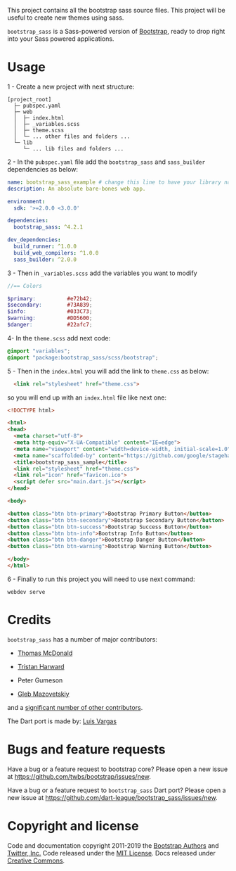 This project contains all the bootstrap sass source files. This project
will be useful to create new themes using sass.

`bootstrap_sass` is a Sass-powered version of
[Bootstrap](https://github.com/twbs/bootstrap), ready to drop right into
your Sass powered applications.

# Usage

1 - Create a new project with next structure:

    [project_root]
      ├─ pubspec.yaml
      ├─ web
      │  ├─ index.html
      │  ├─ _variables.scss
      │  ├─ theme.scss
      │  └─ ... other files and folders ...
      └─ lib
         └─ ... lib files and folders ...

2 - In the `pubspec.yaml` file add the `bootstrap_sass` and
`sass_builder` dependencies as
below:

``` yaml
name: bootstrap_sass_example # change this line to have your library name
description: An absolute bare-bones web app.

environment:
  sdk: '>=2.0.0 <3.0.0'

dependencies:
  bootstrap_sass: ^4.2.1

dev_dependencies:
  build_runner: ^1.0.0
  build_web_compilers: ^1.0.0
  sass_builder: ^2.0.0
```

3 - Then in `_variables.scss` add the variables you want to modify

``` scss
//== Colors

$primary:          #e72b42;
$secondary:        #73A839;
$info:             #033C73;
$warning:          #DD5600;
$danger:           #22afc7;
```

4- In the `theme.scss` add next code:

``` scss
@import "variables";
@import "package:bootstrap_sass/scss/bootstrap";
```

5 - Then in the `index.html` you will add the link to `theme.css` as
below:

``` html
  <link rel="stylesheet" href="theme.css">
```

so you will end up with an `index.html` file like next one:

``` html
<!DOCTYPE html>

<html>
<head>
  <meta charset="utf-8">
  <meta http-equiv="X-UA-Compatible" content="IE=edge">
  <meta name="viewport" content="width=device-width, initial-scale=1.0">
  <meta name="scaffolded-by" content="https://github.com/google/stagehand">
  <title>bootstrap_sass_sample</title>
  <link rel="stylesheet" href="theme.css">
  <link rel="icon" href="favicon.ico">
  <script defer src="main.dart.js"></script>
</head>

<body>

<button class="btn btn-primary">Bootstrap Primary Button</button>
<button class="btn btn-secondary">Bootstrap Secondary Button</button>
<button class="btn btn-success">Bootstrap Success Button</button>
<button class="btn btn-info">Bootstrap Info Button</button>
<button class="btn btn-danger">Bootstrap Danger Button</button>
<button class="btn btn-warning">Bootstrap Warning Button</button>

</body>
</html>
```

6 - Finally to run this project you will need to use next command:

    webdev serve

# Credits

`bootstrap_sass` has a number of major contributors:

  - [Thomas McDonald](https://twitter.com/thomasmcdonald_)

  - [Tristan Harward](http://www.trisweb.com)

  - Peter Gumeson

  - [Gleb Mazovetskiy](https://github.com/glebm)

and a [significant number of other
contributors](https://github.com/dart-league/bootstrap_sass/graphs/contributors).

The Dart port is made by: [Luis Vargas](https://github.com/luisvt)

# Bugs and feature requests

Have a bug or a feature request to bootstrap core? Please open a new
issue at <https://github.com/twbs/bootstrap/issues/new>.

Have a bug or a feature request to `bootstrap_sass` Dart port? Please
open a new issue at
<https://github.com/dart-league/bootstrap_sass/issues/new>.

# Copyright and license

Code and documentation copyright 2011-2019 the [Bootstrap
Authors](https://github.com/twbs/bootstrap/graphs/contributors) and
[Twitter, Inc.](https://twitter.com) Code released under the [MIT
License](https://github.com/twbs/bootstrap/blob/master/LICENSE). Docs
released under [Creative
Commons](https://github.com/twbs/bootstrap/blob/master/docs/LICENSE).
